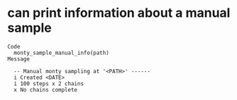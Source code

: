# can print information about a manual sample

    Code
      monty_sample_manual_info(path)
    Message
      
      -- Manual monty sampling at '<PATH>' ------
      i Created <DATE>
      i 100 steps x 2 chains
      x No chains complete

